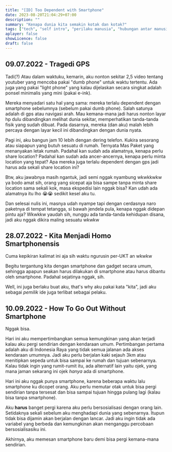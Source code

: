 ```yaml
---
title: "[ID] Too Dependent with Smartphone"
date: 2023-08-20T21:04:29+07:00
description: "" 
summary: "Kenapa dunia kita semakin kotak dan kotak?"
tags: ["tech", "self intro", "perilaku manusia", "hubungan antar manusia"]
aplayer: false
showLicence: false
draft: false
---
```


## 09.07.2022 - Tragedi GPS

Tadi(?) Atau dalam waktuku, kemarin, aku nonton sekitar 2,5 video tentang youtuber yang mencoba pakai "dumb phone" untuk waktu tertentu. Ada juga yang pakai "light phone" yang kalau dijelaskan secara singkat adalah ponsel minimalis yang mini (pakai e-ink).

Mereka menyadari satu hal yang sama: mereka terlalu dependent dengan smartphone sebelumnya (sebelum pakai dumb phone). Salah satunya adalah di gps atau navigasi arah. Mau kemana-mana jadi harus nonton layar hp dulu dibandingkan melihat dunia sekitar, memperhatikan tanda-tanda fisik yang sudah dibuat. Pada dasarnya, mereka (dan aku) malah lebih percaya dengan layar kecil ini dibandingkan dengan dunia nyata.

Pagi ini, aku bangun jam 10 lebih dengan dering telefon. Kukira sesorang atau siapapun yang butuh sesuatu di rumah. Ternyata Mas Paket yang menanyakan letak rumah. Padahal kan sudah ada alamatnya, kenapa perlu share location? Padahal kan sudah ada ancer-ancernya, kenapa perlu minta location yang tepat? Apa mereka juga terlalu dependent dengan gps jadi harus ada sekali share location ini?

Btw, aku jawabnya masih ngantuk, jadi semi nggak nyambung wkwkkwkw ya bodo amat sih, orang yang sicepat aja bisa sampe tanpa minta share location sama sekali kok, masa ekspedisi lain nggak bisa? Kan udah ada alamatnya itu lho 😭😭 sedikit kesel aku tu. 

Dan selesai nulis ini, masnya udah nyampe tapi dengan cerdasnya naro paketnya di tempat tetangga, si bawah jendela pula, kenapa nggak didepan pintu aja? Wkwkkw yaudah sih, nunggu ada tanda-tanda kehidupan disana, jadi aku nggak dikira maling sesuatu wkwkw

## 28.07.2022 - Kita Menjadi Homo Smartphonensis

Cuma kepikiran kalimat ini aja sih waktu ngurusin per-UKT an wkwkw

Begitu tergantung kita dengan smartphone dan gadget secara umum, sehingga apapun seakan harus dilakukan di smartphone atau harus dibantu oleh smartphone. Padahal sejatinya nggak, sih.

Well, ini juga berlaku buat aku, that's why aku pakai kata "kita", jadi aku sebagai *pemilik* ide juga terlibat sebagai pelaku.

## 10.09.2022 - How To Go Out Without Smartphone

Nggak bisa.

Hari ini aku mempertimbangkan semua kemungkinan yang akan terjadi kalau aku pergi sendirian dengan kendaraan umum. Pertimbangan pertama adalah aku di Indonesia Raya yang tidak semua jalanan ada akses kendaraan umumnya. Jadi aku perlu berjalan kaki sejauh 3km atau menitipkan sepeda untuk bisa sampai ke rumah dan tujuan sebenarnya. Kalau tidak ingin yang rumit-rumit itu, ada alternatif lain yaitu ojek, yang mana jaman sekarang ini ojek *hanya* ada di smartphone.

Hari ini aku nggak punya smartphone, karena beberapa waktu lalu smartphone ku dicopet orang. Aku perlu memutar otak untuk bisa pergi sendirian tanpa tersesat dan bisa sampai tujuan hingga pulang lagi (kalau bisa tanpa smartphone).

Aku **harus** banget pergi karena aku perlu bersosialisasi dengan orang lain. Setidaknya sekali sebelum aku menghadapi dunia yang sebenarnya. Itupun tidak bisa dijamin akan berjalan dengan lancar. Jadi aku ingin tidak ada variabel yang berbeda dan kemungkinan akan menganggu percobaan bersosialisasiku ini.

Akhirnya, aku memesan smartphone baru demi bisa pergi kemana-mana sendirian.

